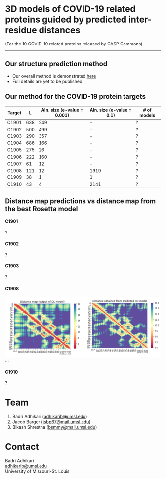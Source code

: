 # 3D models of COVID-19 related proteins guided by predicted inter-residue distances
(For the 10 COVID-19 related proteins released by CASP Commons)
<hr>

## Our structure prediction method
* Our overall method is demonstrated [here](./Full-Pipeline.md)
* Full details are yet to be published

## Our method for the COVID-19 protein targets
| Target  | L  | Aln. size (e-value = 0.001) | Aln. size (e-value = 0.1) | # of models |
|---|---|---|---|---|
| C1901 | 638 | 249  | -  | ? |
| C1902 | 500  | 499  | - | ? |
| C1903 | 290  | 357  | -  | ? |
| C1904 | 686  | 166  |  - | ? |
| C1905 | 275  | 26  |  - | ? |
| C1906 | 222  | 160  | -  | ? |
| C1907 | 61  |  12 |  - | ? |
| C1908 | 121  |  12 | 1919  | ? |
| C1909 | 38  |  1 | 1  | ? |
| C1910 | 43  | 4  |  2141 | ? |
 
## Distance map predictions vs distance map from the best Rosetta model
#### C1901
?
#### C1902
?
#### C1903
?
#### C1908
![](./distance-maps/C1908.png)  
...
#### C1910
?

# Team
1. Badri Adhikari (adhikarib@umsl.edu)
1. Jacob Barger (jsbp67@mail.umsl.edu)
1. Bikash Shrestha (bsmmy@mail.umsl.edu)

# Contact
Badri Adhikari  
adhikarib@umsl.edu  
University of Missouri-St. Louis  
